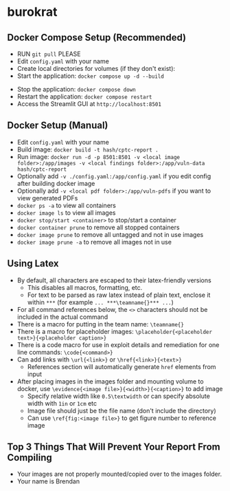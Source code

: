 # burokrat

## Docker Compose Setup (Recommended)
* RUN `git pull` PLEASE
* Edit `config.yaml` with your name
* Create local directories for volumes (if they don't exist):
* Start the application: `docker compose up -d --build`
<!-- * View logs: `docker compose logs -f` -->
* Stop the application: `docker compose down`
* Restart the application: `docker compose restart`
* Access the Streamlit GUI at `http://localhost:8501`

## Docker Setup (Manual)
* Edit `config.yaml` with your name
* Build image: `docker build -t hash/cptc-report .`
* Run image: `docker run -d -p 8501:8501 -v <local image folder>:/app/images -v <local findings folder>:/app/vuln-data hash/cptc-report`
* Optionally add `-v ./config.yaml:/app/config.yaml` if you edit config after building docker image
* Optionally add `-v <local pdf folder>:/app/vuln-pdfs` if you want to view generated PDFs
* `docker ps -a` to view all containers
* `docker image ls` to view all images
* `docker stop/start <container>` to stop/start a container
* `docker container prune` to remove all stopped containers
* `docker image prune` to remove all untagged and not in use images
* `docker image prune -a` to remove all images not in use

## Using Latex
* By default, all characters are escaped to their latex-friendly versions
    * This disables all macros, formatting, etc.
    * For text to be parsed as raw latex instead of plain text, enclose it within `***` (for example `... ***\teamname{}*** ...`)
* For all command references below, the `<>` characters should not be included in the actual command
* There is a macro for putting in the team name: `\teamname{}`
* There is a macro for placeholder images: `\placeholder{<placeholder text>}{<placeholder caption>}`
* There is a code macro for use in exploit details and remediation for one line commands: `\code{<command>}`
* Can add links with `\url{<link>}` or `\href{<link>}{<text>}`
    * References section will automatically generate `href` elements from input
* After placing images in the images folder and mounting volume to docker, use `\evidence{<image file>}{<width>}{<caption>}` to add image
    * Specify relative width like `0.5\textwidth` or can specify absolute width with `1in` or `1cm` etc
    * Image file should just be the file name (don't include the directory)
    * Can use `\ref{fig:<image file>}` to get figure number to reference image

## Top 3 Things That Will Prevent Your Report From Compiling
* Your images are not properly mounted/copied over to the images folder.
* Your name is Brendan
